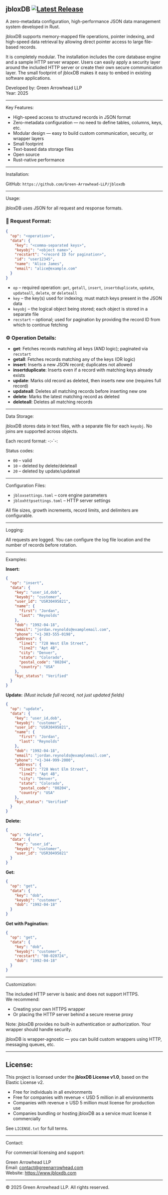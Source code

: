 jbloxDB [![Latest Release](https://github.com/Green-Arrowhead-LLP/jbloxdb)](https://github.com/Green-Arrowhead-LLP/jbloxdb/releases/latest)
--------

A zero-metadata configuration, high-performance JSON data management system developed in Rust.

jbloxDB supports memory-mapped file operations, pointer indexing, and high-speed data retrieval by allowing direct pointer access to large file-based records.

It is completely modular. The installation includes the core database engine and a sample HTTP server wrapper. Users can easily apply a security layer around the included HTTP server or create their own secure communication layer. The small footprint of jbloxDB makes it easy to embed in existing software applications.

Developed by: Green Arrowhead LLP  
Year: 2025

--------

Key Features:
- High-speed access to structured records in JSON format
- Zero-metadata configuration — no need to define tables, columns, keys, etc.
- Modular design — easy to build custom communication, security, or wrapper layers
- Small footprint
- Text-based data storage files
- Open source
- Rust-native performance

--------

Installation:

GitHub:   `https://github.com/Green-Arrowhead-LLP/jbloxdb`

--------

Usage:

jbloxDB uses JSON for all request and response formats.

### 📘 Request Format:

```json
{
  "op": "<operation>",
  "data": {
    "key": "<comma-separated keys>",
    "keyobj": "<object name>",
    "recstart": "<record ID for pagination>",
    "id": "user12345",
    "name": "Alice James",
    "email": "alice@example.com"
  }
}
```

- `op` – required operation: `get`, `getall`, `insert`, `insertduplicate`, `update`, `updateall`, `delete`, or `deleteall`
- `key` – the key(s) used for indexing; must match keys present in the JSON data
- `keyobj` – the logical object being stored; each object is stored in a separate file
- `recstart` – optional; used for pagination by providing the record ID from which to continue fetching

### ⚙ Operation Details:

- **get**: Fetches records matching all keys (AND logic); paginated via `recstart`
- **getall**: Fetches records matching any of the keys (OR logic)
- **insert**: Inserts a new JSON record; duplicates not allowed
- **insertduplicate**: Inserts even if a record with matching keys already exists
- **update**: Marks old record as deleted, then inserts new one (requires full record)
- **updateall**: Deletes all matching records before inserting new one
- **delete**: Marks the latest matching record as deleted
- **deleteall**: Deletes all matching records

--------

Data Storage:

jbloxDB stores data in text files, with a separate file for each `keyobj`. No joins are supported across objects.

Each record format:
<status>-<timestamp>:<key1>-<val1>`<key2>-<val2>:<raw JSON>

Status codes:
- `00` – valid
- `10` – deleted by delete/deleteall
- `20` – deleted by update/updateall

--------

Configuration Files:

- `jbloxsettings.toml` – core engine parameters
- `jbloxhttpsettings.toml` – HTTP server settings

All file sizes, growth increments, record limits, and delimiters are configurable.

--------

Logging:

All requests are logged. You can configure the log file location and the number of records before rotation.

--------

Examples:

**Insert:**
```json
{
  "op": "insert",
  "data": {
    "key": "user_id,dob",
    "keyobj": "customer",
    "user_id": "USR30495821",
    "name": {
      "first": "Jordan",
      "last": "Reynolds"
    },
    "dob": "1992-04-18",
    "email": "jordan.reynolds@examplemail.com",
    "phone": "+1-303-555-0198",
    "address": {
      "line1": "728 West Elm Street",
      "line2": "Apt 4B",
      "city": "Denver",
      "state": "Colorado",
      "postal_code": "80204",
      "country": "USA"
    },
    "kyc_status": "Verified"
  }
}
```

**Update:** *(Must include full record, not just updated fields)*
```json
{
  "op": "update",
  "data": {
    "key": "user_id,dob",
    "keyobj": "customer",
    "user_id": "USR30495821",
    "name": {
      "first": "Jordan",
      "last": "Reynolds"
    },
    "dob": "1992-04-18",
    "email": "jordan.reynolds@examplemail.com",
    "phone": "+1-344-999-2000",
    "address": {
      "line1": "728 West Elm Street",
      "line2": "Apt 4B",
      "city": "Denver",
      "state": "Colorado",
      "postal_code": "80204",
      "country": "USA"
    },
    "kyc_status": "Verified"
  }
}
```

**Delete:**
```json
{
  "op": "delete",
  "data": {
    "key": "user_id",
    "keyobj": "customer",
    "user_id": "USR30495821"
  }
}
```

**Get:**
```json
{
  "op": "get",
  "data": {
    "key": "dob",
    "keyobj": "customer",
    "dob": "1992-04-18"
  }
}
```

**Get with Pagination:**
```json
{
  "op": "get",
  "data": {
    "key": "dob",
    "keyobj": "customer",
    "recstart": "00-020724",
    "dob": "1992-04-18"
  }
}
```

--------

Customization:

The included HTTP server is basic and does not support HTTPS.  
We recommend:
- Creating your own HTTPS wrapper
- Or placing the HTTP server behind a secure reverse proxy

Note: jbloxDB provides no built-in authentication or authorization. Your wrapper should handle security.

jbloxDB is wrapper-agnostic — you can build custom wrappers using HTTP, messaging queues, etc.

--------

## License:

This project is licensed under the **jbloxDB License v1.0**, based on the Elastic License v2.

- Free for individuals in all environments
- Free for companies with revenue < USD 5 million in all environments
- Companies with revenue ≥ USD 5 million must license for production use
- Companies bundling or hosting jbloxDB as a service must license it commercially

See `LICENSE.txt` for full terms.

--------

Contact:

For commercial licensing and support:

Green Arrowhead LLP  
Email: contact@greenarrowhead.com  
Website: https://www.jbloxdb.com

--------

© 2025 Green Arrowhead LLP. All rights reserved.

